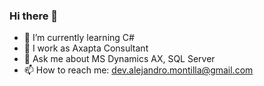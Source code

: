 ### Hi there 👋

<!--
**SkaGank3r/SkaGank3r** is a ✨ _special_ ✨ repository because its `README.md` (this file) appears on your GitHub profile.

Here are some ideas to get you started:
- 👯 I’m looking to collaborate on ...
- 🤔 I’m looking for help with ... 
- 😄 Pronouns: ...
- ⚡ Fun fact: I like videogames 👾
-->


- 🌱 I’m currently learning C#
- 🔭 I work as Axapta Consultant 
- 💬 Ask me about MS Dynamics AX, SQL Server
- 📫 How to reach me: dev.alejandro.montilla@gmail.com

